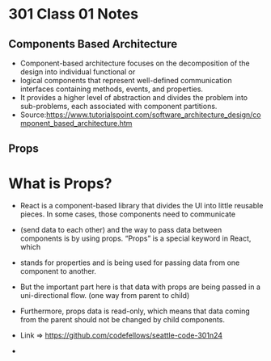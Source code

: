 # 301 Class 01 Notes

## Components Based Architecture

- Component-based architecture focuses on the decomposition of the design into individual functional or
- logical components that represent well-defined communication interfaces containing methods, events, and properties.
- It provides a higher level of abstraction and divides the problem into sub-problems, each associated with component partitions.
- Source:https://www.tutorialspoint.com/software_architecture_design/component_based_architecture.htm

## Props

# What is Props?

- React is a component-based library that divides the UI into little reusable pieces. In some cases, those components need to communicate
- (send data to each other) and the way to pass data between components is by using props. “Props” is a special keyword in React, which
- stands for properties and is being used for passing data from one component to another.
- But the important part here is that data with props are being passed in a uni-directional flow. (one way from parent to child)
- Furthermore, props data is read-only, which means that data coming from the parent should not be changed by child components.

- Link => https://github.com/codefellows/seattle-code-301n24
-
